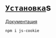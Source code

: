 # [`Установка`](../index.md)s

[Документация](https://github.com/js-cookie/js-cookie/tree/latest#readme)

```bash
npm i js-cookie
```
